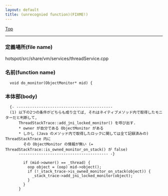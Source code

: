 ```yaml
---
layout: default
title: (unrecognied function)(FIXME!)
---
```

[Top](../index.html)

--- 
### 定義場所(file name)
hotspot/src/share/vm/services/threadService.cpp

### 名前(function name)
```
  void do_monitor(ObjectMonitor* mid) {
```

### 本体部(body)
```
  {- -------------------------------------------
  (1) 以下の2つの条件がどちらも成り立てば, それはネイティブメソッド内で取得したモニターだと判断して, 
      ThreadStackTrace::add_jni_locked_monitor() を呼び出す.
      * owner が自分である ObjectMonitor がある
      * しかし (Java のメソッド内で取得したロックに関しては全て記録済みの) ThreadStackTrace 内に
        その ObjectMonitor の情報が無い (= ThreadStackTrace::is_owned_monitor_on_stack() が false)
      ---------------------------------------- -}

	    if (mid->owner() == _thread) {
	      oop object = (oop) mid->object();
	      if (!_stack_trace->is_owned_monitor_on_stack(object)) {
	        _stack_trace->add_jni_locked_monitor(object);
	      }
	    }
	  }
	
```


